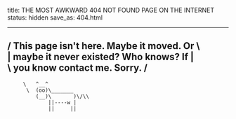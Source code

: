title: THE MOST AWKWARD 404 NOT FOUND PAGE ON THE INTERNET
status: hidden
save_as: 404.html

  ________________________________________  
/ This page isn't here. Maybe it moved. Or \\  
| maybe it never existed? Who knows? If    |  
\\ you know contact me.          Sorry.    /  
  ----------------------------------------  
         \   ^__^   
          \  (oo)\_______  
             (__)\       )\/\\  
                 ||----w |  
                 ||     ||  
    